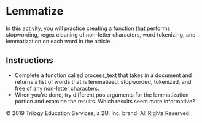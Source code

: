 # Lemmatize

In this activity, you will practice creating a function that performs stopwording, regex cleaning of non-letter characters, word tokenizing, and lemmatization on each word in the article.

## Instructions

* Complete a function called process_text that takes in a document and returns a list of words that is lemmatized, stopworded, tokenized, and free of any non-letter characters. 
* When you're done, try different pos arguments for the lemmatization portion and examine the results. Which results seem more informative?

© 2019 Trilogy Education Services, a 2U, Inc. brand. All Rights Reserved.